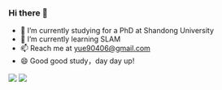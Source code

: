 ### Hi there 👋

- 🔭 I’m currently studying for a PhD at Shandong University
- 🌱 I’m currently learning SLAM
- 📫 Reach me at yue90406@gmail.com
- 😄 Good good study，day day up!


<img align="center"  src="https://github-readme-stats.vercel.app/api?username=lian-yue0515&show_icons=true&theme=radical"/>

<img align="center"  src="https://github-readme-stats.vercel.app/api/top-langs/?username=lian-yue0515&theme=radical&layout=compact"  />
